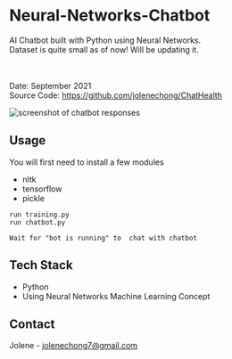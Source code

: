 # Neural-Networks-Chatbot
AI Chatbot built with Python using Neural Networks.
<br> Dataset is quite small as of now! Will be updating it.

<br><br>
Date: September 2021 <br>
Source Code: https://github.com/jolenechong/ChatHealth <br>

<img src='' alt="screenshot of chatbot responses"/>

## Usage
You  will first need to install a few modules
- nltk
- tensorflow
- pickle

```
run training.py
run chatbot.py

Wait for "bot is running" to  chat with chatbot
```

## Tech Stack
- Python
- Using Neural Networks Machine Learning Concept

## Contact
Jolene - [jolenechong7@gmail.com](mailto:jolenechong7@gmail.com) <br>
